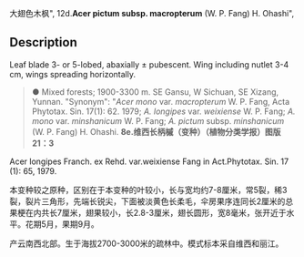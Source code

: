 大翅色木枫",
12d.**Acer pictum subsp. macropterum** (W. P. Fang) H. Ohashi",

## Description
Leaf blade 3- or 5-lobed, abaxially ± pubescent. Wing including nutlet 3-4 cm, wings spreading horizontally.

> ● Mixed forests; 1900-3300 m. SE Gansu, W Sichuan, SE Xizang, Yunnan.
  "Synonym": "*Acer mono* var. *macropterum* W. P. Fang, Acta Phytotax. Sin. 17(1): 62. 1979; *A. longipes* var. *weixiense* W. P. Fang; *A. mono* var. *minshanicum* W. P. Fang; *A. pictum* subsp. *minshanicum* (W. P. Fang) H. Ohashi.
**8e.维西长柄槭（变种）（植物分类学报）图版21：3**

Acer longipes Franch. ex Rehd. var.weixiense Fang in Act.Phytotax. Sin. 17 (1): 65, 1979.

本变种较之原种，区别在于本变种的叶较小，长与宽均约7-8厘米，常5裂，稀3裂，裂片三角形，先端长锐尖，下面被淡黄色长柔毛，伞房果序连同长2厘米的总果梗在内共长7厘米，翅果较小，长2.8-3厘米，翅长圆形，宽8毫米，张开近于水平。花期5月，果期9月。

产云南西北部。生于海拔2700-3000米的疏林中。模式标本采自维西和丽江。
